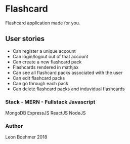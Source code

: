 # Flashcard
Flashcard application made for you.

## User stories
- Can register a unique account
- Can login/logout out of that account
- Can create a new flashcard pack
- Flashcards rendered in mathjax
- Can see all flashcard packs associated with the user
- Can edit flashcard packs
- Can go through each pack
- Can delete flashcard packs and induvidual flashcards

### Stack - MERN - Fullstack Javascript
MongoDB
ExpressJS
ReactJS
NodeJS

### Author
Leon Boehmer 2018
